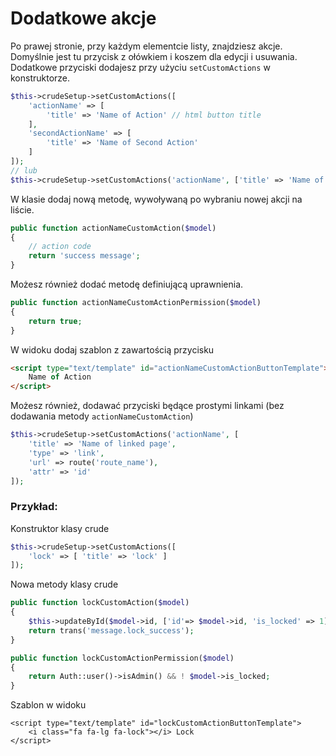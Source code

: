 Dodatkowe akcje
===

Po prawej stronie, przy każdym elementcie listy, znajdziesz akcje. Domyślnie jest tu przycisk z ołówkiem i koszem dla edycji i usuwania. Dodatkowe przyciski dodajesz przy użyciu `setCustomActions` w konstruktorze.

```php
$this->crudeSetup->setCustomActions([
    'actionName' => [
        'title' => 'Name of Action' // html button title
    ],
    'secondActionName' => [
        'title' => 'Name of Second Action'
    ]
]);
// lub
$this->crudeSetup->setCustomActions('actionName', ['title' => 'Name of Action']);
```

W klasie dodaj nową metodę, wywoływaną po wybraniu nowej akcji na liście.

```php
public function actionNameCustomAction($model)
{
    // action code
    return 'success message';
}
```

Możesz również dodać metodę definiującą uprawnienia.

```php
public function actionNameCustomActionPermission($model)
{
    return true;
}
```

W widoku dodaj szablon z zawartością przycisku

```html
<script type="text/template" id="actionNameCustomActionButtonTemplate">
    Name of Action
</script>
```

Możesz również, dodawać przyciski będące prostymi linkami (bez dodawania  metody `actionNameCustomAction`)

```php
$this->crudeSetup->setCustomActions('actionName', [
    'title' => 'Name of linked page',
    'type' => 'link',
    'url' => route('route_name'),
    'attr' => 'id'
]);
```

### Przykład:

Konstruktor klasy crude

```php
$this->crudeSetup->setCustomActions([
    'lock' => [ 'title' => 'lock' ]
]);
```

Nowa metody klasy crude

```php
public function lockCustomAction($model)
{
    $this->updateById($model->id, ['id'=> $model->id, 'is_locked' => 1]);
    return trans('message.lock_success');
}

public function lockCustomActionPermission($model)
{
    return Auth::user()->isAdmin() && ! $model->is_locked;
}
```

Szablon w widoku

```
<script type="text/template" id="lockCustomActionButtonTemplate">
    <i class="fa fa-lg fa-lock"></i> Lock
</script>
```
